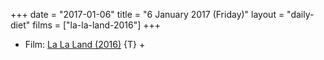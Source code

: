 +++
date = "2017-01-06"
title = "6 January 2017 (Friday)"
layout = "daily-diet"
films = ["la-la-land-2016"]
+++


* Film: [La La Land (2016)](/films/la-la-land-2016) {T} +